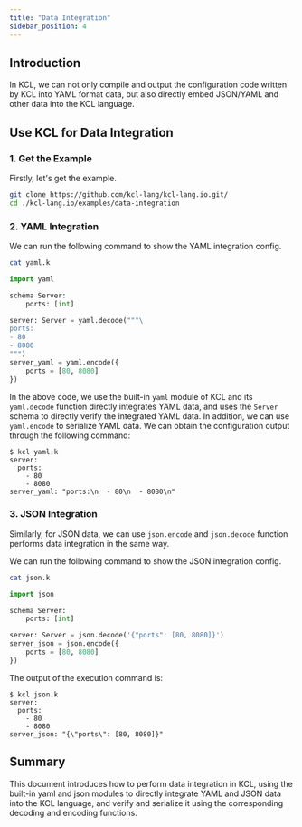 ```yaml
---
title: "Data Integration"
sidebar_position: 4
---
```


## Introduction

In KCL, we can not only compile and output the configuration code written by KCL into YAML format data, but also directly embed JSON/YAML and other data into the KCL language.

## Use KCL for Data Integration

### 1. Get the Example

Firstly, let's get the example.

```bash
git clone https://github.com/kcl-lang/kcl-lang.io.git/
cd ./kcl-lang.io/examples/data-integration
```

### 2. YAML Integration

We can run the following command to show the YAML integration config.

```bash
cat yaml.k
```

```python
import yaml

schema Server:
    ports: [int]

server: Server = yaml.decode("""\
ports:
- 80
- 8080
""")
server_yaml = yaml.encode({
    ports = [80, 8080]
})
```

In the above code, we use the built-in `yaml` module of KCL and its `yaml.decode` function directly integrates YAML data, and uses the `Server` schema to directly verify the integrated YAML data. In addition, we can use `yaml.encode` to serialize YAML data. We can obtain the configuration output through the following command:

```shell
$ kcl yaml.k
server:
  ports:
    - 80
    - 8080
server_yaml: "ports:\n  - 80\n  - 8080\n"
```

### 3. JSON Integration

Similarly, for JSON data, we can use `json.encode` and `json.decode` function performs data integration in the same way.

We can run the following command to show the JSON integration config.

```bash
cat json.k
```

```python
import json

schema Server:
    ports: [int]

server: Server = json.decode('{"ports": [80, 8080]}')
server_json = json.encode({
    ports = [80, 8080]
})
```

The output of the execution command is:

```shell
$ kcl json.k
server:
  ports:
    - 80
    - 8080
server_json: "{\"ports\": [80, 8080]}"
```

## Summary

This document introduces how to perform data integration in KCL, using the built-in yaml and json modules to directly integrate YAML and JSON data into the KCL language, and verify and serialize it using the corresponding decoding and encoding functions.
